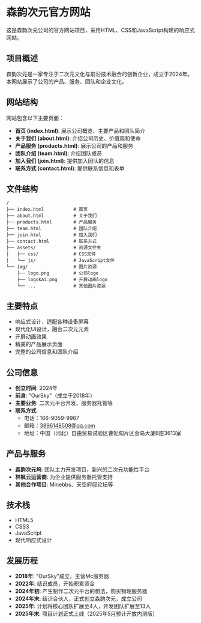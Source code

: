 # 森韵次元官方网站

这是森韵次元公司的官方网站项目，采用HTML、CSS和JavaScript构建的响应式网站。

## 项目概述

森韵次元是一家专注于二次元文化与前沿技术融合的创新企业，成立于2024年。本网站展示了公司的产品、服务、团队和企业文化。

## 网站结构

网站包含以下主要页面：

- **首页 (index.html)**: 展示公司概览、主要产品和团队简介
- **关于我们 (about.html)**: 介绍公司历史、价值观和使命
- **产品服务 (products.html)**: 展示公司的产品和服务
- **团队介绍 (team.html)**: 介绍团队成员
- **加入我们 (join.html)**: 提供加入团队的信息
- **联系方式 (contact.html)**: 提供联系信息和表单

## 文件结构

```
/
├── index.html           # 首页
├── about.html           # 关于我们
├── products.html        # 产品服务
├── team.html            # 团队介绍
├── join.html            # 加入我们
├── contact.html         # 联系方式
├── assets/              # 资源文件夹
│   ├── css/             # CSS文件
│   └── js/              # JavaScript文件
└── img/                 # 图片资源
    ├── logo.png         # 公司logo
    ├── logokai.png      # 开屏动画logo
    └── ...              # 其他图片资源
```

## 主要特点

- 响应式设计，适配各种设备屏幕
- 现代化UI设计，融合二次元元素
- 开屏动画效果
- 精美的产品展示页面
- 完整的公司信息和团队介绍

## 公司信息

- **创立时间**: 2024年
- **前身**: "OurSky"（成立于2018年）
- **主要业务**: 二次元平台开发、服务器托管等
- **联系方式**: 
  - 电话：166-9059-9967
  - 邮箱：3896148508@qq.com
  - 地址：中国（河北）自由贸易试验区曹妃甸片区金岛大厦B座3613室

## 产品与服务

- **森韵次元坞**: 团队主力开发项目，新兴的二次元功能性平台
- **林枫云运营商**: 为企业提供服务器托管支持
- **其他合作项目**: Minebbs、天空府邸论坛等

## 技术栈

- HTML5
- CSS3 
- JavaScript
- 现代响应式设计

## 发展历程

- **2018年**: "OurSky"成立，主营Mc服务器
- **2022年**: 结识成员，开始积累资金
- **2024年初**: 产生制作二次元平台的想法，购买物理服务器
- **2024年末**: 结识合伙人，正式创立森韵次元，成立公司
- **2025年**: 计划将核心团队扩展至4人，开发团队扩展至13人
- **2025年末**: 项目计划正式上线（2025年5月预计开放内测版） 